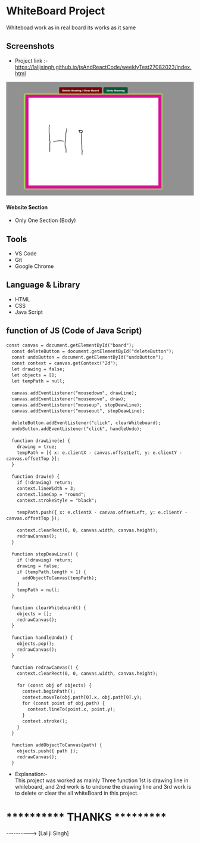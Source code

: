 # WhiteBoard Project 

Whiteboad work as in real board its works as it same 


## Screenshots

- Project link :-  https://laljisingh.github.io/jsAndReactCode/weeklyTest27082023/index.html

 ![App Screenshot](https://raw.githubusercontent.com/laljisingh/jsAndReactCode/main/weeklyTest27082023/Capture1.JPG)

#### Website Section
* Only One Section (Body)
## Tools
- VS Code
- Git
- Google Chrome
## Language & Library
- HTML
- CSS
- Java Script
## function of JS (Code of Java Script)
```
const canvas = document.getElementById("board");
  const deleteButton = document.getElementById("deleteButton");
  const undoButton = document.getElementById("undoButton");
  const context = canvas.getContext("2d");
  let drawing = false;
  let objects = [];
  let tempPath = null;

  canvas.addEventListener("mousedown", drawLine);
  canvas.addEventListener("mousemove", draw);
  canvas.addEventListener("mouseup", stopDeawLine);
  canvas.addEventListener("mouseout", stopDeawLine);

  deleteButton.addEventListener("click", clearWhiteboard);
  undoButton.addEventListener("click", handleUndo);

  function drawLine(e) {
    drawing = true;
    tempPath = [{ x: e.clientX - canvas.offsetLeft, y: e.clientY - canvas.offsetTop }];
  }

  function draw(e) {
    if (!drawing) return;
    context.lineWidth = 3;
    context.lineCap = "round";
    context.strokeStyle = "black";

    tempPath.push({ x: e.clientX - canvas.offsetLeft, y: e.clientY - canvas.offsetTop });

    context.clearRect(0, 0, canvas.width, canvas.height);
    redrawCanvas();
  }

  function stopDeawLine() {
    if (!drawing) return;
    drawing = false;
    if (tempPath.length > 1) {
      addObjectToCanvas(tempPath);
    }
    tempPath = null;
  }

  function clearWhiteboard() {
    objects = [];
    redrawCanvas();
  }

  function handleUndo() {
    objects.pop(); 
    redrawCanvas();
  }

  function redrawCanvas() {
    context.clearRect(0, 0, canvas.width, canvas.height);

    for (const obj of objects) {
      context.beginPath();
      context.moveTo(obj.path[0].x, obj.path[0].y);
      for (const point of obj.path) {
        context.lineTo(point.x, point.y);
      }
      context.stroke();
    }
  }

  function addObjectToCanvas(path) {
    objects.push({ path });
    redrawCanvas();
  }
```


      
- Explanation:-  
This project was worked as mainly Three function 1st is drawing line in whileboard, and 2nd work is to undone the drawing line and 3rd work is to delete or clear the all whiteBoard in this project.
   


# ********** **THANKS** *********

----------> [Lal ji Singh]